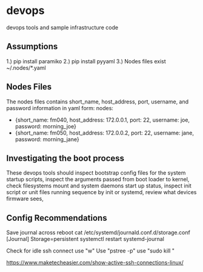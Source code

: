 # devops
devops tools and sample infrastructure code

## Assumptions
1.) pip install paramiko
2.) pip install pyyaml
3.) Nodes files exist ~/.nodes/*.yaml

## Nodes Files
The nodes files contains short_name, host_address, port, username, and password information in yaml form:
nodes:
 - {short_name: fm040, host_address: 172.0.0.1, port: 22, username: joe, password: morning_joe}
 - {short_name: fm050, host_address: 172.0.0.2, port: 22, username: jane, password: morning_jane}

## Investigating the boot process
These devops tools should inspect bootstrap config files for the system startup scripts, inspect the arguments passed from boot loader to kernel, check filesystems mount and system daemons start up status, inspect init script or unit files running sequence by init or systemd, review what devices firmware sees, 

## Config Recommendations
Save journal across reboot
cat /etc/systemd/journald.conf.d/storage.conf 
[Journal]
Storage=persistent
systemctl restart systemd-journal

Check for idle ssh connect
use "w"
Use "pstree -p"
use "sudo kill <PID>"

https://www.maketecheasier.com/show-active-ssh-connections-linux/

